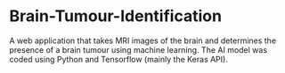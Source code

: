 # Brain-Tumour-Identification

A web application that takes MRI images of the brain and determines the presence of a brain tumour using machine learning.
The AI model was coded using Python and Tensorflow (mainly the Keras API).
